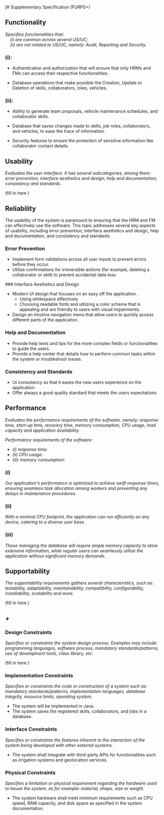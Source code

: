 [# Supplementary Specification (FURPS+)

## Functionality

_Specifies functionalities that:  
&nbsp; &nbsp; (i) are common across several US/UC;  
&nbsp; &nbsp; (ii) are not related to US/UC, namely: Audit, Reporting and Security._

### (i):
* Authentication and authorization that will ensure that only HRMs and FMs can access their respective functionalities.

* Database operations that make possible the Creation, Update or Deletion of skills, collaborators, roles, vehicles.
### (ii):

* Ability to generate team proposals, vehicle maintenance schedules, and collaborator skills.

* Database that saves changes made to skills, job roles, collaborators, and vehicles, to ease the trace of information.

* Security features to ensure the protection of sensitive information like collaborator contact details.

## Usability

_Evaluates the user interface. It has several subcategories,
among them: error prevention; interface aesthetics and design; help and
documentation; consistency and standards._

(fill in here )

## Reliability
The usability of the system is paramount to ensuring that the HRM and FM can effectively use the software.
This topic addresses several key aspects of usability, including error prevention, interface aesthetics and design, help and documentation, and consistency and standards.

### Error Prevention
 * Implement form validations across all user inputs to prevent errors before they occur.
 * Utilize confirmations for irreversible actions (for example, deleting a collaborator or skill) to prevent accidental data loss.

\### Interface Aesthetics and Design
* Modern UI design that focuses on an easy off the application. 
  * Using whitespace effectively 
  * Choosing readable fonts and utilizing a color scheme that is appealing and are friendly to users with visual impairments.
* Design an intuitive navigation menu that allow users to quickly access different parts of the application.

### Help and Documentation
* Provide help texts and tips for  the more complex fields or functionalities to guide the users.
* Provide a  help center that details how to perform common tasks within the system or troubleshoot issues.

### Consistency and Standards
 * UI consistency so that it eases the new users experience on the application
 * Offer always a good quality standard that meets the users expectations 

## Performance

_Evaluates the performance requirements of the software, namely: response time, start-up time, recovery time, memory consumption, CPU usage, load capacity and application availability._

_Performance requirements of the software:_ 
* _(i) response time:_  
* _(ii) CPU usage:_
* _(iii) memory consumption:_

### (i)
_Our application's performance is optimized to achieve swift response times, 
ensuring seamless task allocation among workers and preventing any delays in 
maintenance procedures._

### (ii)
_With a minimal CPU footprint, the application can run 
efficiently on any device, catering to a diverse user base._

### (iii)
_Those managing the database will require ample memory capacity to store extensive 
information, while regular users can seamlessly utilize the application without 
significant memory demands._

## Supportability

_The supportability requirements gathers several characteristics, such as:
testability, adaptability, maintainability, compatibility,
configurability, installability, scalability and more._

(fill in here )

## +

### Design Constraints

_Specifies or constraints the system design process. Examples may include: programming languages, software process, mandatory standards/patterns, use of development tools, class library, etc._

(fill in here )

### Implementation Constraints

_Specifies or constraints the code or construction of a system such
as: mandatory standards/patterns, implementation languages,
database integrity, resource limits, operating system._

* The system will be implemented in Java.
* The system saves the registered skills, collaborators, and jobs in a database.

### Interface Constraints

_Specifies or constraints the features inherent to the interaction of the
system being developed with other external systems._

* The system shall integrate with third-party APIs for functionalities such as irrigation systems and geolocation services.

### Physical Constraints
_Specifies a limitation or physical requirement regarding the hardware used to house the system, as for example: material, shape, size or weight._

* The system hardware shall meet minimum requirements such as CPU speed, RAM capacity, and disk space as specified in the system documentation.